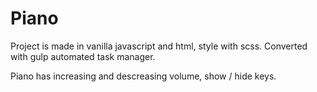 # Piano

Project is made in vanilla javascript and html, style with scss. Converted with gulp automated task manager. 

Piano has increasing and descreasing volume, show / hide keys.
